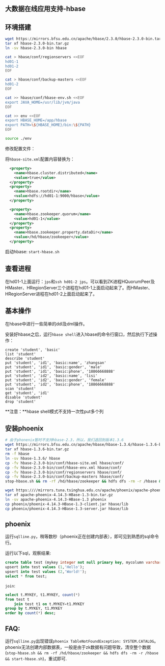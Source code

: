 大数据在线应用支持-hbase
----------

## 环境搭建

```bash
wget https://mirrors.bfsu.edu.cn/apache/hbase/2.3.0/hbase-2.3.0-bin.tar.gz
tar xf hbase-2.3.0-bin.tar.gz
ln -sv hbase-2.3.0-bin hbase

cat > hbase/conf/regionservers <<EOF
hd01-1
hd01-2
EOF

cat > hbase/conf/backup-masters <<EOF
hd01-2
EOF

cat >> hbase/conf/hbase-env.sh <<EOF
export JAVA_HOME=/usr/lib/jvm/java
EOF

cat >> env <<EOF
export HBASE_HOME=/app/hbase
export PATH=\${HBASE_HOME}/bin:\${PATH}
EOF

source ./env
```

修改配置文件：

将`hbase-site.xml`配置内容替换为：

```xml
  <property>
    <name>hbase.cluster.distributed</name>
    <value>true</value>
  </property>
  <property>
    <name>hbase.rootdir</name>
    <value>hdfs://hd01-1:9000/hbase</value>
  </property>

  <property>
    <name>hbase.zookeeper.quorum</name>
    <value>hd01-1</value>
  </property>
  <property>
    <name>hbase.zookeeper.property.dataDir</name>
    <value>/hd/hbase/zookeeper</value>
  </property>
```

启动hbase: `start-hbase.sh`


## 查看进程

在hd01-1上面运行：`jps`和`ssh hd01-2 jps`。可以看到ZK进程HQuorumPeer及HMaster、HRegionServer三个进程在hd01-1上面启动起来了。而HMaster、HRegionServer进程在hd01-2上面启动起来了。

## 基本操作

在hbase中进行一些简单的ddl及dml操作。

安装好hbase之后，运行`hbase shell`进入hbase的命令行窗口，然后执行下述操作：

```
create 'student', 'basic'
list 'student'
describe 'student'
put 'student', 'id1', 'basic:name', 'zhangsan'
put 'student', 'id1', 'basic:gender', 'male'
put 'student', 'id1', 'basic:phone', '18866668888'
put 'student', 'id2', 'basic:name', 'lisi'
put 'student', 'id2', 'basic:gender', 'female'
put 'student', 'id2', 'basic:phone', '18866668888'
scan 'student'
get 'student', 'id1'
disable 'student'
drop 'student'
```

**注意：**hbase shell模式不支持一次性put多个列


## 安装phoenix

```bash
# 由于phonenix暂时不支持hbase-2.3，所以，我们退回到版本1.3.6
wget https://mirrors.bfsu.edu.cn/apache/hbase/hbase-1.3.6/hbase-1.3.6-bin.tar.gz
tar xf hbase-1.3.6-bin.tar.gz
rm -f hbase
ln -sv hbase-1.3.6/ hbase
cp -fv hbase-2.3.0-bin/conf/hbase-site.xml hbase/conf/
cp -fv hbase-2.3.0-bin/conf/hbase-env.xml hbase/conf/
cp -fv hbase-2.3.0-bin/conf/regionservers hbase/conf/
cp -fv hbase-2.3.0-bin/conf/backup-masters hbase/conf/
stop-hbase.sh && rm -rf /hd/hbase/zookeeper && hdfs dfs -rm -r /hbase && start-hbase.sh

wget https:////mirrors.tuna.tsinghua.edu.cn/apache/phoenix/apache-phoenix-4.14.3-HBase-1.3/bin/apache-phoenix-4.14.3-HBase-1.3-bin.tar.gz
tar xf apache-phoenix-4.14.3-HBase-1.3-bin.tar.gz
ln -sv apache-phoenix-4.14.3-HBase-1.3 phoenix
cp phoenix/phoenix-4.14.3-HBase-1.3-client.jar hbase/lib
cp phoenix/phoenix-4.14.3-HBase-1.3-server.jar hbase/lib
```

## phoenix

运行`sqlline.py`，稍等数秒（phoenix正在创建内部表），即可见到熟悉的sql命令行。

运行以下sql，观察结果:

```sql
create table test (mykey integer not null primary key, mycolumn varchar);
upsert into test values (1,'Hello');
upsert into test values (2,'World!');
select * from test;
```

`join`:

```sql
select t.MYKEY, t1.MYKEY, count(*)
from test t
    join test t1 on t.MYKEY=t1.MYKEY
group by t.MYKEY, t1.MYKEY
order by count(*) desc;
```


## FAQ:

运行`sqlline.py`出现错误`phoenix TableNotFoundException: SYSTEM.CATALOG`。phoenix无法创建内部数据表，一般是由于zk数据有问题导致，清空整个数据(`stop-hbase.sh && rm -rf /hd/hbase/zookeeper && hdfs dfs -rm -r /hbase && start-hbase.sh`)，重试即可.














